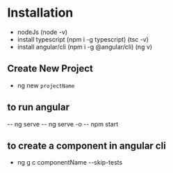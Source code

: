 # Installation

- nodeJs (node -v)
- install typescript (npm i -g typescript) (tsc -v)
- install angular/cli (npm i -g @angular/cli) (ng v)

## Create New Project

- ng new `projectName`

## to run angular

-- ng serve
-- ng serve -o
-- npm start

## to create a component in angular cli

- ng g c componentName --skip-tests
